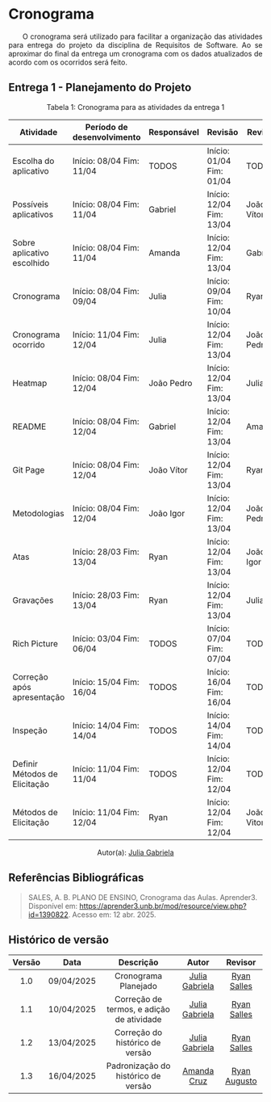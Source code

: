 # Cronograma

<p align="justify">&emsp;&emsp;O cronograma será utilizado para facilitar a organização das atividades para entrega do projeto da disciplina de Requisitos de Software. 
Ao se aproximar do final da entrega um cronograma com os dados atualizados de acordo com os ocorridos será feito.</p>

## Entrega 1 - Planejamento do Projeto

<center>Tabela 1: Cronograma para as atividades da entrega 1</center>


| Atividade                                     | Período de desenvolvimento 	| Responsável               	| Revisão                  	| Revisor         	|
|-----------------------------------------------|----------------------------	|---------------------------	|--------------------------	|-----------------	|
|   Escolha do aplicativo                             | Início: 08/04 Fim: 11/04    | TODOS                      | Início: 01/04 Fim: 01/04 	| TODOS 	          |
|   Possíveis aplicativos                             | Início: 08/04 Fim: 11/04    | Gabriel                    | Início: 12/04 Fim: 13/04   | João Vítor       |
|   Sobre aplicativo escolhido                  | Início: 08/04 Fim: 11/04    | Amanda                     | Início: 12/04 Fim: 13/04   | Gabriel          |
|   Cronograma                                  | Início: 08/04 Fim: 09/04    | Julia                      | Início: 09/04 Fim: 10/04   | Ryan            	|
|   Cronograma ocorrido                         | Início: 11/04 Fim: 12/04    | Julia                      | Início: 12/04 Fim: 13/04   | João Pedro      	|
|   Heatmap                        	            | Início: 08/04 Fim: 12/04    | João Pedro                 | Início: 12/04 Fim: 13/04   | Julia           	|
|   README                                      | Início: 08/04 Fim: 12/04    | Gabriel                    | Início: 12/04 Fim: 13/04	  | Amanda          	|
|   Git Page                                    | Início: 08/04 Fim: 12/04    | João Vítor                 | Início: 12/04 Fim: 13/04   | Ryan            	|
|   Metodologias	                              | Início: 08/04 Fim: 12/04    | João Igor	                 | Início: 12/04 Fim: 13/04   | João Pedro      	|
|   Atas                                       	| Início: 28/03 Fim: 13/04    | Ryan                       | Início: 12/04 Fim: 13/04   | João Igor       	|
|   Gravações                                  	| Início: 28/03 Fim: 13/04    | Ryan                       | Início: 12/04 Fim: 13/04   | Julia           	|
|   Rich Picture                               	| Início: 03/04 Fim: 06/04    | TODOS                      | Início: 07/04 Fim: 07/04   | TODOS           	|
|   Correção após apresentação                 	| Início: 15/04 Fim: 16/04    | TODOS                      | Início: 16/04 Fim: 16/04   | TODOS           	|
|   Inspeção                                  	| Início: 14/04 Fim: 14/04    | TODOS                      | Início: 14/04 Fim: 14/04   | TODOS           	|
|   Definir Métodos de Elicitação             	| Início: 11/04 Fim: 11/04    | TODOS                      | Início: 12/04 Fim: 12/04   | TODOS           	|
|   Métodos de Elicitação                    	| Início: 11/04 Fim: 12/04    | Ryan                      | Início: 12/04 Fim: 12/04   | João Vitor        	|

<center>
 Autor(a): <a href="https://github.com/JuliaGabP" target = "_blank">Julia Gabriela</a></h6>
</center>


## Referências Bibliográficas
   > SALES, A. B. PLANO DE ENSINO, Cronograma das Aulas. Aprender3. Disponível em: <https://aprender3.unb.br/mod/resource/view.php?id=1390822>. Acesso em: 12 abr. 2025. 

## Histórico de versão

| Versão |    Data    |      Descrição       |       Autor       |     Revisor   |
| :-----:| :--------: | :------------------: | :-------------------: | :-----------------: |
|  1.0   | 09/04/2025 | Cronograma Planejado | [Julia Gabriela](https://github.com/JuliaGabP) | [Ryan Salles](https://github.com/RA-Salles)|
|  1.1   | 10/04/2025 | Correção de termos, e adição de atividade | [Julia Gabriela](https://github.com/JuliaGabP) | [Ryan Salles](https://github.com/RA-Salles)|
|  1.2   | 13/04/2025 | Correção do histórico de versão | [Julia Gabriela](https://github.com/JuliaGabP) | [Ryan Salles](https://github.com/RA-Salles) |
| 1.3    | 16/04/2025 | Padronização do histórico de versão | [Amanda Cruz](https://github.com/mandicrz) | [Ryan Augusto](https://github.com/RA-Salles) |
